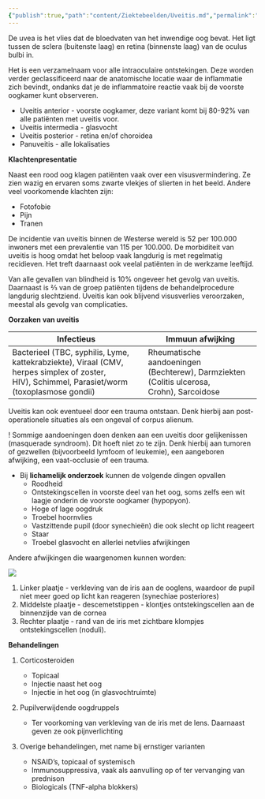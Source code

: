 ```yaml
---
{"publish":true,"path":"content/Ziektebeelden/Uveitis.md","permalink":"/content/ziektebeelden/uveitis/","title":"Uveitis","tags":["Oogheelkunde/Infecties","Ziektebeeld"]}
---
```




De uvea is het vlies dat de bloedvaten van het inwendige oog bevat. Het ligt tussen de sclera (buitenste laag) en retina (binnenste laag) van de oculus bulbi in.

Het is een verzamelnaam voor alle intraoculaire ontstekingen. Deze worden verder geclassificeerd naar de anatomische locatie waar de inflammatie zich bevindt, ondanks dat je de inflammatoire reactie vaak bij de voorste oogkamer kunt observeren.

- Uveitis anterior - voorste oogkamer, deze variant komt bij 80-92% van alle patiënten met uveitis voor.
- Uveitis intermedia - glasvocht
- Uveitis posterior - retina en/of choroidea
- Panuveitis - alle lokalisaties

**Klachtenpresentatie**

Naast een rood oog klagen patiënten vaak over een visusvermindering. Ze zien wazig en ervaren soms zwarte vlekjes of slierten in het beeld. Andere veel voorkomende klachten zijn:

- Fotofobie
- Pijn
- Tranen

De incidentie van uveitis binnen de Westerse wereld is 52 per 100.000 inwoners met een prevalentie van 115 per 100.000. De morbiditeit van uveitis is hoog omdat het beloop vaak langdurig is met regelmatig recidieven. Het treft daarnaast ook veelal patiënten in de werkzame leeftijd.

Van alle gevallen van blindheid is 10% ongeveer het gevolg van uveitis. Daarnaast is ⅔ van de groep patiënten tijdens de behandelprocedure langdurig slechtziend. Uveitis kan ook blijvend visusverlies veroorzaken, meestal als gevolg van complicaties.

**Oorzaken van uveitis**

| Infectieus | Immuun afwijking |
| --- | --- |
| Bacterieel (TBC, syphilis, Lyme, kattekrabziekte), Viraal (CMV, herpes simplex of zoster, HIV), Schimmel, Parasiet/worm (toxoplasmose gondii) | Rheumatische aandoeningen (Bechterew), Darmziekten (Colitis ulcerosa, Crohn), Sarcoidose |
Uveitis kan ook eventueel door een trauma ontstaan. Denk hierbij aan post-operationele situaties als een ongeval of corpus alienum.

! Sommige aandoeningen doen denken aan een uveitis door gelijkenissen (masquerade syndroom). Dit hoeft niet zo te zijn. Denk hierbij aan tumoren of gezwellen (bijvoorbeeld lymfoom of leukemie), een aangeboren afwijking, een vaat-occlusie of een trauma.

- Bij **lichamelijk onderzoek** kunnen de volgende dingen opvallen
    - Roodheid
    - Ontstekingscellen in voorste deel van het oog, soms zelfs een wit laagje onderin de voorste oogkamer (hypopyon).
    - Hoge of lage oogdruk
    - Troebel hoornvlies
    - Vastzittende pupil (door synechieën) die ook slecht op licht reageert
    - Staar
    - Troebel glasvocht en allerlei netvlies afwijkingen

Andere afwijkingen die waargenomen kunnen worden:

![](https://i.imgur.com/qRFJbPc.png)



1. Linker plaatje - verkleving van de iris aan de ooglens, waardoor de pupil niet meer goed op licht kan reageren (synechiae posteriores)
2. Middelste plaatje - descemetstippen - klontjes ontstekingscellen aan de binnenzijde van de cornea
3. Rechter plaatje - rand van de iris met zichtbare klompjes ontstekingscellen (noduli).

**Behandelingen**

1. Corticosteroiden
	- Topicaal
	- Injectie naast het oog
	- Injectie in het oog (in glasvochtruimte)

2. Pupilverwijdende oogdruppels
	- Ter voorkoming van verkleving van de iris met de lens. Daarnaast geven ze ook pijnverlichting
3. Overige behandelingen, met name bij ernstiger varianten
	- NSAID’s, topicaal of systemisch
	- Immunosuppressiva, vaak als aanvulling op of ter vervanging van prednison
	- Biologicals (TNF-alpha blokkers)